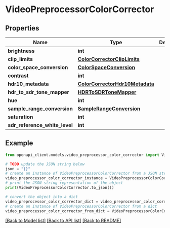 # VideoPreprocessorColorCorrector


## Properties

Name | Type | Description | Notes
------------ | ------------- | ------------- | -------------
**brightness** | **int** |  | [optional] 
**clip_limits** | [**ColorCorrectorClipLimits**](ColorCorrectorClipLimits.md) |  | [optional] 
**color_space_conversion** | [**ColorSpaceConversion**](ColorSpaceConversion.md) |  | [optional] 
**contrast** | **int** |  | [optional] 
**hdr10_metadata** | [**ColorCorrectorHdr10Metadata**](ColorCorrectorHdr10Metadata.md) |  | [optional] 
**hdr_to_sdr_tone_mapper** | [**HDRToSDRToneMapper**](HDRToSDRToneMapper.md) |  | [optional] 
**hue** | **int** |  | [optional] 
**sample_range_conversion** | [**SampleRangeConversion**](SampleRangeConversion.md) |  | [optional] 
**saturation** | **int** |  | [optional] 
**sdr_reference_white_level** | **int** |  | [optional] 

## Example

```python
from openapi_client.models.video_preprocessor_color_corrector import VideoPreprocessorColorCorrector

# TODO update the JSON string below
json = "{}"
# create an instance of VideoPreprocessorColorCorrector from a JSON string
video_preprocessor_color_corrector_instance = VideoPreprocessorColorCorrector.from_json(json)
# print the JSON string representation of the object
print(VideoPreprocessorColorCorrector.to_json())

# convert the object into a dict
video_preprocessor_color_corrector_dict = video_preprocessor_color_corrector_instance.to_dict()
# create an instance of VideoPreprocessorColorCorrector from a dict
video_preprocessor_color_corrector_from_dict = VideoPreprocessorColorCorrector.from_dict(video_preprocessor_color_corrector_dict)
```
[[Back to Model list]](../README.md#documentation-for-models) [[Back to API list]](../README.md#documentation-for-api-endpoints) [[Back to README]](../README.md)



